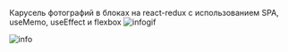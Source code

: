 Карусель фотографий в блоках на react-redux с использованием SPA, useMemo, useEffect и flexbox
![infogif](https://user-images.githubusercontent.com/75454363/113851739-7b0fdd00-97a4-11eb-8458-0a1c15e31fe8.gif)

![info](https://user-images.githubusercontent.com/75454363/113850779-7d256c00-97a3-11eb-94eb-6c7153b47963.gif)

